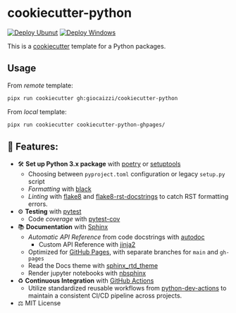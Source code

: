 # cookiecutter-python

[![Deploy Ubunut](https://github.com/giocaizzi/cookiecutter-python/actions/workflows/deployment.yml/badge.svg)](https://github.com/giocaizzi/cookiecutter-python/actions/workflows/deployment.yml)
[![Deploy Windows](https://github.com/giocaizzi/cookiecutter-python/actions/workflows/deployment-win.yml/badge.svg)](https://github.com/giocaizzi/cookiecutter-python/actions/workflows/deployment-win.yml)

This is a [cookiecutter](https://github.com/cookiecutter/cookiecutter) template for a Python packages.

## Usage

From *remote* template:

```bash
pipx run cookiecutter gh:giocaizzi/cookiecutter-python
```

From *local* template:

```bash
pipx run cookiecutter cookiecutter-python-ghpages/
```      

## 🍬 Features:

- 🛠 **Set up Python 3.x package** with [poetry]() or [setuptools](https://setuptools.readthedocs.io/en/latest/)
    - Choosing between `pyproject.toml` configuration or legacy `setup.py` script
    - *Formatting* with [black](https://github.com/psf/black)
    - *Linting* with [flake8](https://flake8.pycqa.org/en/latest/) and [flake8-rst-docstrings](https://github.com/peterjc/flake8-rst-docstrings/tree/master) to catch RST formatting errors.
- ⚙️ **Testing** with [pytest](https://docs.pytest.org/en/latest/)
    - Code *coverage* with [pytest-cov](https://pytest-cov.readthedocs.io/en/latest/)
- 📚 **Documentation** with [Sphinx](http://www.sphinx-doc.org/en/master/)
    - *Automatic API Reference* from code docstrings with [autodoc](https://www.sphinx-doc.org/en/master/man/sphinx-apidoc.html)
        - Custom API Reference with [jinja2](https://jinja.palletsprojects.com)
    - Optimized for [GitHub Pages](https://pages.github.com/), with separate branches for `main` and `gh-pages`
    - Read the Docs theme with [sphinx_rtd_theme](https://sphinx-rtd-theme.readthedocs.io/en/stable/)
    - Render jupyter notebooks with [nbsphinx](https://nbsphinx.readthedocs.io/en/latest/)
- ♻️ **Continuous Integration** with [GitHub Actions](
    https://docs.github.com/en/actions)
    - Utilize standardized reusable workflows from [python-dev-actions](https://github.com/giocaizzi/python-dev-actions) to maintain a consistent CI/CD pipeline across projects.
- ⚖️ MIT License

